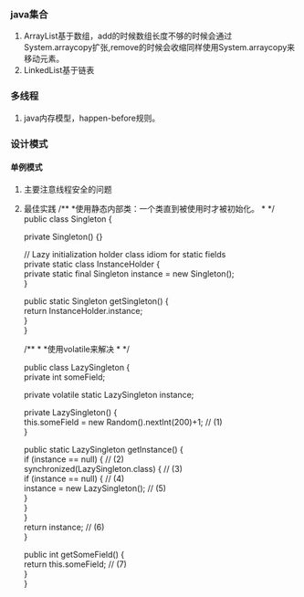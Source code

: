 
### java集合

1. ArrayList基于数组，add的时候数组长度不够的时候会通过System.arraycopy扩张,remove的时候会收缩同样使用System.arraycopy来移动元素。
2. LinkedList基于链表



### 多线程
1. java内存模型，happen-before规则。


### 设计模式

#### 单例模式

1. 主要注意线程安全的问题
2. 最佳实践
    /**
    *使用静态内部类：一个类直到被使用时才被初始化。
    *
    */
    public class Singleton {  
      
      private Singleton() {}  
      
      // Lazy initialization holder class idiom for static fields  
      private static class InstanceHolder {  
       private static final Singleton instance = new Singleton();  
      }  
      
      public static Singleton getSingleton() {   
        return InstanceHolder.instance;   
      }  
    }
    
    
    /**
    *
    *使用volatile来解决
    *
    */
    
    public class LazySingleton {  
    private int someField;  
      
    private volatile static LazySingleton instance;  
      
    private LazySingleton() {  
        this.someField = new Random().nextInt(200)+1;         // (1)  
    }  
      
    public static LazySingleton getInstance() {  
        if (instance == null) {                               // (2)  
            synchronized(LazySingleton.class) {               // (3)  
                if (instance == null) {                       // (4)  
                    instance = new LazySingleton();           // (5)  
                }  
            }  
        }  
        return instance;                                      // (6)  
    }  
      
    public int getSomeField() {  
        return this.someField;                                // (7)  
    }  
}